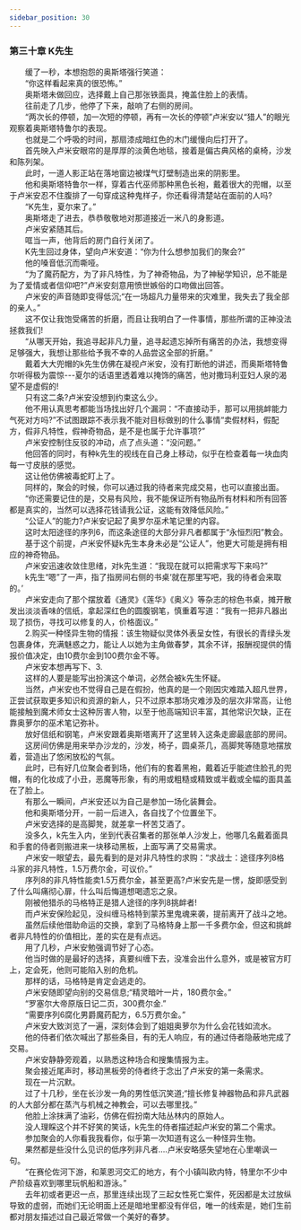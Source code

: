 ```yaml
---
sidebar_position: 30
---
```

### 第三十章 K先生  


　　缓了一秒，本想抱怨的奥斯塔强行笑道：  
　　“你这样看起来真的很恐怖。”  
　　奥斯塔未做回应，选择戴上自己那张铁面具，掩盖住脸上的表情。  
　　往前走了几步，他停了下来，敲响了右侧的房间。  
　　“两次长的停顿，加一次短的停顿，再有一次长的停顿”卢米安以“猎人”的眼光观察着奥斯塔特鲁尔的表现。  
　　也就是二个呼吸的时间，那扇漆成暗红色的木门缓慢向后打开了。  
　　首先映入卢米安眼帘的是厚厚的淡黄色地毯，接着是偏古典风格的桌椅，沙发和陈列架。  
　　此时，一道人影正站在落地窗边被煤气灯壁制造出来的阴影里。  
　　他和奥斯塔特鲁尔一样，穿着古代巫师那种黑色长袍，戴着很大的兜帽，以至于卢米安忍不住腹排了一句穿成这种鬼样子，你还看得清楚站在面前的人吗?  
　　“K先生，夏尔来了。”  
　　奥斯塔走了进去，恭恭敬敬地对那道接近一米八的身影道。  
　　卢米安紧随其后。  
　　哐当一声，他背后的房门自行关闭了。  
　　K先生回过身体，望向卢米安道：“你为什么想参加我们的聚会?”  
　　他的嗓音低沉而嘶哑。  
　　“为了魔药配方，为了非凡特性，为了神奇物品，为了神秘学知识，总不能是为了爱情或者信仰吧?”卢米安刻意用愤世嫉俗的口吻做出回答。  
　　卢米安的声音随即变得低沉;“在一场超凡力量带来的灾难里，我失去了我全部的亲人。”  
　　这不仅让我饱受痛苦的折磨，而且让我明白了一件事情，那些所谓的正神没法拯救我们!  
　　“从哪天开始，我追寻起非凡力量，追寻起遗忘掉所有痛苦的办法，我想变得足够强大，我想让那些给予我不幸的人品尝这全部的折磨。”  
　　戴着大大兜帽的k先生仿佛在凝视卢米安，没有打断他的讲述，而奥斯塔特鲁尔听得极为震惊---夏尔的话语里透着难以掩饰的痛苦，他对撒玛利亚妇人泉的渴望不是虚假的!  
　　只有这二条?卢米安没想到约束这么少。  
　　他不用认真思考都能当场找出好几个漏洞：“不直接动手，那可以用挑衅能力气死对方吗?”不试图跟踪不表示我不能对目标做别的什么事情“卖假材料，假配方，假非凡特性，假神奇物品，是不是也属于允许事项?”  
　　卢米安控制住反驳的冲动，点了点头道：“没问题。”  
　　他回答的同时，有种k先生的视线在自己身上移动，似乎在检查着每一块血肉每一寸皮肤的感觉。  
　　这让他仿佛被毒蛇盯上了。  
　　同样的，聚会的时候，你可以通过我的待者来完成交易，也可以直接出面。  
　　“你还需要记住的是，交易有风险，我不能保证所有物品所有材料和所有回答都是真实的，当然可以选择花钱请我公证，这能有效降低风险。”  
　　“公证人”的能力?卢米安记起了奥罗尔巫术笔记里的内容。  
　　这时太阳途径的序列6，而这条途径的大部分非凡者都属于“永恒烈阳”教会。  
　　基于这个前提，卢米安怀疑k先生本身未必是“公证人”，他更大可能是拥有相应的神奇物品。  
　　卢米安迅速收敛住思绪，对k先生道：“我现在就可以把需求写下来吗?”  
　　k先生“嗯”了一声，指了指房间右侧的书桌‘就在那里写吧，我的待者会来取的。’  
　　卢米安走向了那个摆放着《通灵》《莲华》《奥义》等杂志的棕色书桌，摊开散发出淡淡香味的信纸，拿起深红色的圆腹钢笔，慎重着写道：“我有一把非凡器出现了损伤，寻找可以修复的人，价格面议。”  
　　2.购买一种怪异生物的情报：该生物疑似灵体外表呈女性，有很长的青绿头发包裹身体，充满魅惑之力，能让人以她为主角做春梦，其余不详，报酬视提供的情报价值决定，由10费尔金到100费尔金不等。  
　　卢米安本想再写下、3.  
　　这样的人要是能写出扮演这个单词，必然会被k先生怀疑。  
　　当然，卢米安也不觉得自己是在假扮，他真的是一个刚因灾难踏入超凡世界，正尝试获取更多知识和资源的新人，只不过原本那场灾难涉及的层次非常高，让他能接触到魔术师女士这种厉害人物，以至于他高端知识丰富，其他常识欠缺，正在靠奥萝尔的巫术笔记弥补。  
　　放好信纸和钢笔，卢米安跟着奥斯塔离开了这里转入这条走廊最底部的房间。  
　　这房间仿佛是用来举办沙龙的，沙发，椅子，圆桌茶几，高脚凳等随意地摆放着，营造出了悠闲放松的气氛。  
　　此时，已有好几位聚会者到场，他们有的套着黑袍，戴着近乎能遮住脸孔的兜帽，有的化妆成了小丑，恶魔等形象，有的用或粗糙或精致或半截或全幅的面具盖在了脸上。  
　　有那么一瞬间，卢米安还以为自己是参加一场化装舞会。  
　　他和奥斯塔分开，一前一后进入，各自找了个位置坐下。  
　　卢米安选择的是高脚凳，就差拿一杯苦艾酒了。  
　　没多久，k先生入内，坐到代表召集者的那张单人沙发上，他哪几名戴着面具和手套的侍者则搬进来一块移动黑板，上面写满了交易需求。  
　　卢米安一眼望去，最先看到的是对非凡特性的求购：“求战士：途径序列8格斗家的非凡特性，1.5万费尔金，可议价。”  
　　序列8的非凡特性能卖1.5万费尔金，甚至更高?卢米安先是一愣，旋即感受到了什么叫痛彻心扉，什么叫后悔道想喝遗忘之泉。  
　　刚被他猎杀的马格特正是猎人途径的序列8挑衅者!  
　　而卢米安保险起见，没纠缠马格特到蒙苏里鬼魂来袭，提前离开了战斗之地。  
　　虽然后续他借助命运的交换，拿到了马格特身上那一千多费尔金，但这和挑衅者非凡特性的价值相比，差的实在是有点远。  
　　用了几秒，卢米安勉强调节好了心态。  
　　他当时做的是最好的选择，真要纠缠下去，没准会出什么意外，或是被官方盯上，定会死，他则可能陷入别的危机。  
　　那样的话，马格特是肯定会逃走的。  
　　卢米安随即望向别的交易信息;“精灵暗叶一片，180费尔金。”  
　　“罗塞尔大帝原版日记二页，300费尔金.”  
　　“需要序列6腐化男爵魔药配方，6.5万费尔金。”  
　　卢米安大致浏览了一遍，深刻体会到了姐姐奥萝尔为什么会花钱如流水。  
　　他的侍者们依次喊出了那些条目，有的无人响应，有的通过侍者隐蔽地完成了交易。  
　　卢米安静静旁观着，以熟悉这种场合和搜集情报为主。  
　　聚会接近尾声时，移动黑板旁的侍者终于念出了卢米安的第一条需求。  
　　现在一片沉默。  
　　过了十几秒，坐在长沙发一角的男性低沉笑道;“擅长修复神器物品和非凡武器的人大部分都在蒸汽与机械之神教会，可以去哪里找。”  
　　他脸上涂抹满了油彩，仿佛在假扮南大陆丛林内的原始人。  
　　没人理睬这个并不好笑的笑话，k先生的侍者描述起卢米安的第二个需求。  
　　参加聚会的人你看我我看你，似乎第一次知道有这么一种怪异生物。  
　　果然都是些没什么见识的低序列非凡者....卢米安略感失望地在心里嘲讽一句。  
　　“在赛伦佐河下游，和莱恩河交汇的地方，有个小镇叫欧内特，特里尔不少中产阶级喜欢到哪里玩帆船和游泳。”  
　　去年初或者更迟一点，那里连续出现了三起女性死亡案件，死因都是太过放纵导致的虚弱，而她们无论明面上还是暗地里都没有伴侣，唯一的线索是，她们生前都对朋友描述过自己最近常做一个美好的春梦。  
